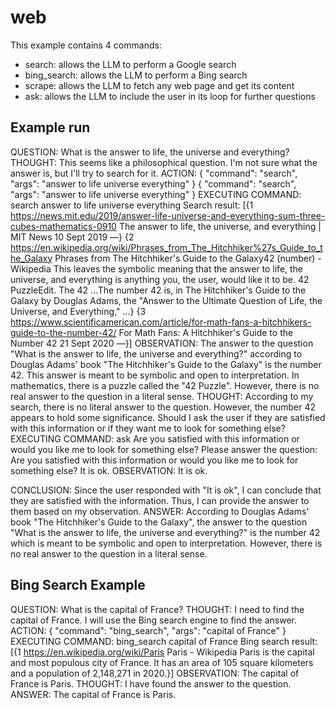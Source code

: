 # web

This example contains 4 commands:
- search: allows the LLM to perform a Google search
- bing_search: allows the LLM to perform a Bing search
- scrape: allows the LLM to fetch any web page and get its content
- ask: allows the LLM to include the user in its loop for further questions

## Example run

QUESTION: What is the answer to life, the universe and everything?
THOUGHT: This seems like a philosophical question. I'm not sure what the answer is, but I'll try to search for it.
ACTION: { "command": "search", "args": "answer to life universe everything" } 
{ "command": "search", "args": "answer to life universe everything" } 
EXECUTING COMMAND: search answer to life universe everything
Search result: [{1 https://news.mit.edu/2019/answer-life-universe-and-everything-sum-three-cubes-mathematics-0910 The answer to life, the universe, and everything | MIT News 10 Sept 2019 —} {2 https://en.wikipedia.org/wiki/Phrases_from_The_Hitchhiker%27s_Guide_to_the_Galaxy Phrases from The Hitchhiker's Guide to the Galaxy42 (number) - Wikipedia This leaves the symbolic meaning that the answer to life, the universe, and everything is anything you, the user, would like it to be. 42 PuzzleEdit. The 42 ...The number 42 is, in The Hitchhiker's Guide to the Galaxy by Douglas Adams, the "Answer to the Ultimate Question of Life, the Universe, and Everything," ...} {3 https://www.scientificamerican.com/article/for-math-fans-a-hitchhikers-guide-to-the-number-42/ For Math Fans: A Hitchhiker's Guide to the Number 42 21 Sept 2020 —}]
OBSERVATION:  The answer to the question "What is the answer to life, the universe and everything?" according to Douglas Adams' book "The Hitchhiker's Guide to the Galaxy" is the number 42. This answer is meant to be symbolic and open to interpretation. In mathematics, there is a puzzle called the "42 Puzzle". However, there is no real answer to the question in a literal sense.
THOUGHT: According to my search, there is no literal answer to the question. However, the number 42 appears to hold some significance. Should I ask the user if they are satisfied with this information or if they want me to look for something else? 
EXECUTING COMMAND: ask Are you satisfied with this information or would you like me to look for something else?
Please answer the question: Are you satisfied with this information or would you like me to look for something else?
It is ok.
OBSERVATION:  It is ok.

CONCLUSION: Since the user responded with "It is ok", I can conclude that they are satisfied with the information. Thus, I can provide the answer to them based on my observation.
ANSWER: According to Douglas Adams' book "The Hitchhiker's Guide to the Galaxy", the answer to the question "What is the answer to life, the universe and everything?" is the number 42 which is meant to be symbolic and open to interpretation. However, there is no real answer to the question in a literal sense.

## Bing Search Example

QUESTION: What is the capital of France?
THOUGHT: I need to find the capital of France. I will use the Bing search engine to find the answer.
ACTION: { "command": "bing_search", "args": "capital of France" }
EXECUTING COMMAND: bing_search capital of France
Bing search result: [{1 https://en.wikipedia.org/wiki/Paris Paris - Wikipedia Paris is the capital and most populous city of France. It has an area of 105 square kilometers and a population of 2,148,271 in 2020.}]
OBSERVATION: The capital of France is Paris.
THOUGHT: I have found the answer to the question.
ANSWER: The capital of France is Paris.
